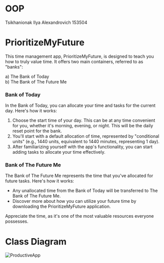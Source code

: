# OOP
Tsikhanionak Ilya Alexandrovich 153504

# PrioritizeMyFuture

This time management app, PrioritizeMyFuture, is designed to teach you how to truly value time. It offers two main containers, referred to as "banks":

a) The Bank of Today  
b) The Bank of The Future Me  

### Bank of Today
In the Bank of Today, you can allocate your time and tasks for the current day. Here's how it works:

1. Choose the start time of your day. This can be at any time convenient for you, whether it's morning, evening, or night. This will be the daily reset point for the bank.
2. You'll start with a default allocation of time, represented by "conditional units" (e.g., 1440 units, equivalent to 1440 minutes, representing 1 day).
3. After familiarizing yourself with the app's functionality, you can start adding tasks to allocate your time effectively.

### Bank of The Future Me
The Bank of The Future Me represents the time that you've allocated for future tasks. Here's how it works:

- Any unallocated time from the Bank of Today will be transferred to The Bank of The Future Me.
- Discover more about how you can utilize your future time by downloading the PrioritizeMyFuture application.

Appreciate the time, as it's one of the most valuable resources everyone possesses.

# Class Diagram

 ![ProductiveApp](~/../ProductiveApp.png)
